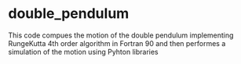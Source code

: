 # double_pendulum
This code compues the motion of the double pendulum implementing RungeKutta 4th order algorithm in Fortran 90 and then performes a simulation of the motion using Pyhton libraries

